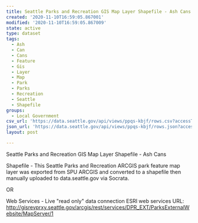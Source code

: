 ```yaml
---
title: Seattle Parks and Recreation GIS Map Layer Shapefile - Ash Cans
created: '2020-11-10T16:59:05.867001'
modified: '2020-11-10T16:59:05.867009'
state: active
type: dataset
tags:
  - Ash
  - Can
  - Cans
  - Feature
  - Gis
  - Layer
  - Map
  - Park
  - Parks
  - Recreation
  - Seattle
  - Shapefile
groups:
  - Local Government
csv_url: 'https://data.seattle.gov/api/views/ppqs-kbjf/rows.csv?accessType=DOWNLOAD'
json_url: 'https://data.seattle.gov/api/views/ppqs-kbjf/rows.json?accessType=DOWNLOAD'
layout: post

---
```

Seattle Parks and Recreation GIS Map Layer Shapefile - Ash Cans

Shapefile - This Seattle Parks and Recreation ARCGIS park feature map layer was exported from SPU ARCGIS and converted to a shapefile then manually uploaded to data.seattle.gov via Socrata.

OR

Web Services - Live "read only" data connection ESRI web services URL: http://gisrevprxy.seattle.gov/arcgis/rest/services/DPR_EXT/ParksExternalWebsite/MapServer/1
